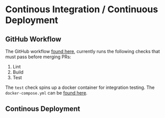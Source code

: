 # Continous Integration / Continuous Deployment

## GitHub Workflow

The GitHub workflow [found here](./github/workflows.kaizen-ci.yml), currently runs the following checks that must pass before merging PRs:

1. Lint
2. Build
3. Test

The `test` check spins up a docker container for integration testing. The `docker-compose.yml` can be [found here](/docker-compose.yml).

## Continous Deployment

